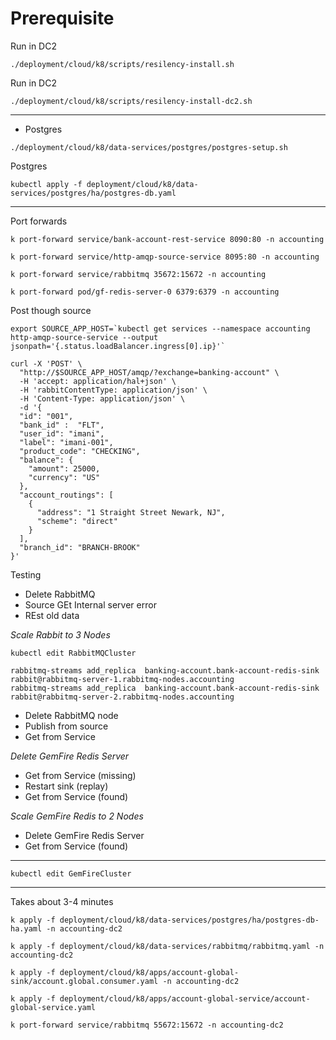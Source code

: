 # Prerequisite

Run in DC2

```shell
./deployment/cloud/k8/scripts/resilency-install.sh
```

Run in DC2

```shell
./deployment/cloud/k8/scripts/resilency-install-dc2.sh
```
-------------------
- Postgres

```shell
./deployment/cloud/k8/data-services/postgres/postgres-setup.sh
```

Postgres
```shell 
kubectl apply -f deployment/cloud/k8/data-services/postgres/ha/postgres-db.yaml
```

------------------

Port forwards

```shell
k port-forward service/bank-account-rest-service 8090:80 -n accounting
```

```shell
k port-forward service/http-amqp-source-service 8095:80 -n accounting
```

```shell
k port-forward service/rabbitmq 35672:15672 -n accounting
```

```shell
k port-forward pod/gf-redis-server-0 6379:6379 -n accounting
```

Post though source

```shell
export SOURCE_APP_HOST=`kubectl get services --namespace accounting  http-amqp-source-service --output jsonpath='{.status.loadBalancer.ingress[0].ip}'`
```

```shell
curl -X 'POST' \
  "http://$SOURCE_APP_HOST/amqp/?exchange=banking-account" \
  -H 'accept: application/hal+json' \
  -H 'rabbitContentType: application/json' \
  -H 'Content-Type: application/json' \
  -d '{
  "id": "001",
  "bank_id" :  "FLT",
  "user_id": "imani",
  "label": "imani-001",
  "product_code": "CHECKING",
  "balance": {
    "amount": 25000,
    "currency": "US"
  },
  "account_routings": [
    {
      "address": "1 Straight Street Newark, NJ",
      "scheme": "direct"
    }
  ],
  "branch_id": "BRANCH-BROOK"
}'
```


Testing

- Delete RabbitMQ
- Source GEt Internal server error
- REst old data

*Scale Rabbit to 3 Nodes*

```shell
kubectl edit RabbitMQCluster
```
```shell
rabbitmq-streams add_replica  banking-account.bank-account-redis-sink rabbit@rabbitmq-server-1.rabbitmq-nodes.accounting
rabbitmq-streams add_replica  banking-account.bank-account-redis-sink rabbit@rabbitmq-server-2.rabbitmq-nodes.accounting
```


- Delete RabbitMQ node
- Publish from source
- Get from Service

*Delete GemFire Redis Server*

- Get from Service (missing)
- Restart sink (replay)
- Get from Service (found)

*Scale GemFire Redis to 2 Nodes*
- Delete GemFire Redis Server
- Get from Service (found)


----------------

```shell
kubectl edit GemFireCluster
```

------------

Takes about 3-4 minutes
```shell
k apply -f deployment/cloud/k8/data-services/postgres/ha/postgres-db-ha.yaml -n accounting-dc2
```

```shell
k apply -f deployment/cloud/k8/data-services/rabbitmq/rabbitmq.yaml -n accounting-dc2
```



```shell
k apply -f deployment/cloud/k8/apps/account-global-sink/account.global.consumer.yaml -n accounting-dc2
```

```shell
k apply -f deployment/cloud/k8/apps/account-global-service/account-global-service.yaml
```


```shell
k port-forward service/rabbitmq 55672:15672 -n accounting-dc2
```
